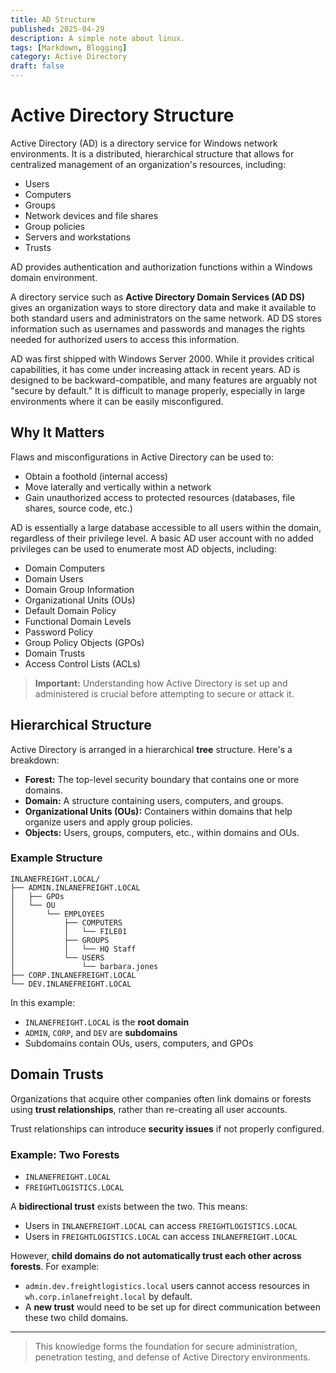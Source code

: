 ```yaml
---
title: AD Structure
published: 2025-04-29
description: A simple note about linux.
tags: [Markdown, Blogging]
category: Active Directory
draft: false
---
```


# Active Directory Structure

Active Directory (AD) is a directory service for Windows network environments. It is a distributed, hierarchical structure that allows for centralized management of an organization's resources, including:

- Users  
- Computers  
- Groups  
- Network devices and file shares  
- Group policies  
- Servers and workstations  
- Trusts  

AD provides authentication and authorization functions within a Windows domain environment.

A directory service such as **Active Directory Domain Services (AD DS)** gives an organization ways to store directory data and make it available to both standard users and administrators on the same network. AD DS stores information such as usernames and passwords and manages the rights needed for authorized users to access this information.

AD was first shipped with Windows Server 2000. While it provides critical capabilities, it has come under increasing attack in recent years. AD is designed to be backward-compatible, and many features are arguably not "secure by default." It is difficult to manage properly, especially in large environments where it can be easily misconfigured.

## Why It Matters

Flaws and misconfigurations in Active Directory can be used to:

- Obtain a foothold (internal access)
- Move laterally and vertically within a network
- Gain unauthorized access to protected resources (databases, file shares, source code, etc.)

AD is essentially a large database accessible to all users within the domain, regardless of their privilege level. A basic AD user account with no added privileges can be used to enumerate most AD objects, including:

- Domain Computers  
- Domain Users  
- Domain Group Information  
- Organizational Units (OUs)  
- Default Domain Policy  
- Functional Domain Levels  
- Password Policy  
- Group Policy Objects (GPOs)  
- Domain Trusts  
- Access Control Lists (ACLs)  

> **Important:** Understanding how Active Directory is set up and administered is crucial before attempting to secure or attack it.

## Hierarchical Structure

Active Directory is arranged in a hierarchical **tree** structure. Here's a breakdown:

- **Forest:** The top-level security boundary that contains one or more domains.
- **Domain:** A structure containing users, computers, and groups.
- **Organizational Units (OUs):** Containers within domains that help organize users and apply group policies.
- **Objects:** Users, groups, computers, etc., within domains and OUs.

### Example Structure

```
INLANEFREIGHT.LOCAL/
├── ADMIN.INLANEFREIGHT.LOCAL
│   ├── GPOs
│   └── OU
│       └── EMPLOYEES
│           ├── COMPUTERS
│           │   └── FILE01
│           ├── GROUPS
│           │   └── HQ Staff
│           └── USERS
│               └── barbara.jones
├── CORP.INLANEFREIGHT.LOCAL
└── DEV.INLANEFREIGHT.LOCAL
```

In this example:
- `INLANEFREIGHT.LOCAL` is the **root domain**
- `ADMIN`, `CORP`, and `DEV` are **subdomains**
- Subdomains contain OUs, users, computers, and GPOs

## Domain Trusts

Organizations that acquire other companies often link domains or forests using **trust relationships**, rather than re-creating all user accounts.

Trust relationships can introduce **security issues** if not properly configured.

### Example: Two Forests

- `INLANEFREIGHT.LOCAL`
- `FREIGHTLOGISTICS.LOCAL`

A **bidirectional trust** exists between the two. This means:

- Users in `INLANEFREIGHT.LOCAL` can access `FREIGHTLOGISTICS.LOCAL`
- Users in `FREIGHTLOGISTICS.LOCAL` can access `INLANEFREIGHT.LOCAL`

However, **child domains do not automatically trust each other across forests**. For example:

- `admin.dev.freightlogistics.local` users cannot access resources in `wh.corp.inlanefreight.local` by default.
- A **new trust** would need to be set up for direct communication between these two child domains.

---

> This knowledge forms the foundation for secure administration, penetration testing, and defense of Active Directory environments.
